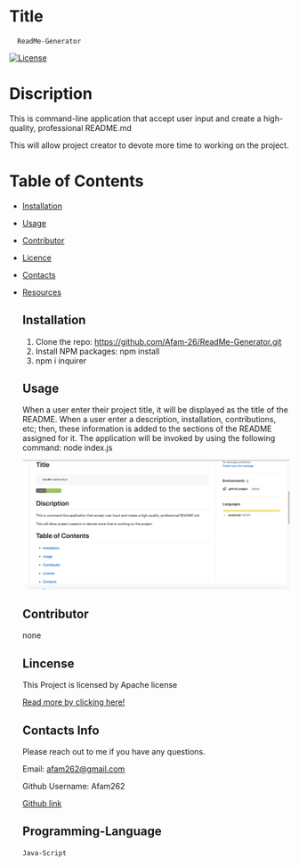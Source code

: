 # Title
  ```  
    ReadMe-Generator 
  ```  
    

  [![License](https://img.shields.io/badge/license-Apache%202.0-green)](https://opensource.org/licenses/Apache-2.0)    
  
   

  # Discription   

  This is command-line application that accept user input and create a high-quality, professional README.md

 
  This will allow project creator to devote more time to working on the project.   
    

  # Table of Contents  

    
* [Installation](#installation)
    
* [Usage](#usage)
    
* [Contributor](#contributor)
    
* [Licence](#licence)      
    
* [Contacts](#contacts)
    
* [Resources](#resources)

    ## Installation 

    1. Clone the repo: https://github.com/Afam-26/ReadMe-Generator.git
    2. Install NPM packages: npm install
    3. npm i inquirer

    ## Usage

    When a user enter their project title, it will be displayed as the title of the README.
    When a user enter a description, installation, contributions, etc; then, 
    these information is added to the sections of the README assigned for it. 
    The application will be invoked by using the following command: node index.js


    ![video on how to use app](./asset/front.png)

    ## Contributor

    none

    ## Lincense

    This Project is licensed by Apache license

    [Read more by clicking here!](https://opensource.org/licenses/Apache-2.0)

  
    ## Contacts Info

    Please reach out to me if you have any questions.

    Email: afam262@gmail.com

    Github Username: Afam262

    [Github link](https://afam-26.github.io/ReadMe-Generator/) 

    ## Programming-Language 
    ```
    Java-Script
    ```
    
    